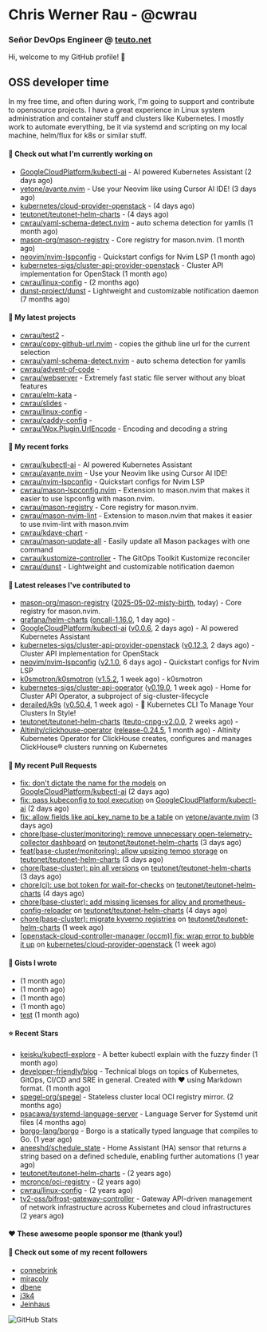 # Chris Werner Rau - @cwrau
### Señor DevOps Engineer @ [teuto.net](https://teuto.net)

Hi, welcome to my GitHub profile! 👋

## OSS developer time
In my free time, and often during work, I'm going to support and contribute to opensource projects. I have a great experience in Linux system administration and container stuff and clusters like Kubernetes. I mostly work to automate everything, be it via systemd and scripting on my local machine, helm/flux for k8s or similar stuff.

#### 👷 Check out what I'm currently working on

- [GoogleCloudPlatform/kubectl-ai](https://github.com/GoogleCloudPlatform/kubectl-ai) - AI powered Kubernetes Assistant (2 days ago)
- [yetone/avante.nvim](https://github.com/yetone/avante.nvim) - Use your Neovim like using Cursor AI IDE! (3 days ago)
- [kubernetes/cloud-provider-openstack](https://github.com/kubernetes/cloud-provider-openstack) -  (4 days ago)
- [teutonet/teutonet-helm-charts](https://github.com/teutonet/teutonet-helm-charts) -  (4 days ago)
- [cwrau/yaml-schema-detect.nvim](https://github.com/cwrau/yaml-schema-detect.nvim) - auto schema detection for yamlls (1 month ago)
- [mason-org/mason-registry](https://github.com/mason-org/mason-registry) - Core registry for mason.nvim. (1 month ago)
- [neovim/nvim-lspconfig](https://github.com/neovim/nvim-lspconfig) - Quickstart configs for Nvim LSP (1 month ago)
- [kubernetes-sigs/cluster-api-provider-openstack](https://github.com/kubernetes-sigs/cluster-api-provider-openstack) - Cluster API implementation for OpenStack (1 month ago)
- [cwrau/linux-config](https://github.com/cwrau/linux-config) -  (2 months ago)
- [dunst-project/dunst](https://github.com/dunst-project/dunst) - Lightweight and customizable notification daemon (7 months ago)

#### 🌱 My latest projects

- [cwrau/test2](https://github.com/cwrau/test2) - 
- [cwrau/copy-github-url.nvim](https://github.com/cwrau/copy-github-url.nvim) - copies the github line url for the current selection
- [cwrau/yaml-schema-detect.nvim](https://github.com/cwrau/yaml-schema-detect.nvim) - auto schema detection for yamlls
- [cwrau/advent-of-code](https://github.com/cwrau/advent-of-code) - 
- [cwrau/webserver](https://github.com/cwrau/webserver) - Extremely fast static file server without any bloat features
- [cwrau/elm-kata](https://github.com/cwrau/elm-kata) - 
- [cwrau/slides](https://github.com/cwrau/slides) - 
- [cwrau/linux-config](https://github.com/cwrau/linux-config) - 
- [cwrau/caddy-config](https://github.com/cwrau/caddy-config) - 
- [cwrau/Wox.Plugin.UrlEncode](https://github.com/cwrau/Wox.Plugin.UrlEncode) - Encoding and decoding a string

#### 🍴 My recent forks

- [cwrau/kubectl-ai](https://github.com/cwrau/kubectl-ai) - AI powered Kubernetes Assistant
- [cwrau/avante.nvim](https://github.com/cwrau/avante.nvim) - Use your Neovim like using Cursor AI IDE!
- [cwrau/nvim-lspconfig](https://github.com/cwrau/nvim-lspconfig) - Quickstart configs for Nvim LSP
- [cwrau/mason-lspconfig.nvim](https://github.com/cwrau/mason-lspconfig.nvim) - Extension to mason.nvim that makes it easier to use lspconfig with mason.nvim.
- [cwrau/mason-registry](https://github.com/cwrau/mason-registry) - Core registry for mason.nvim.
- [cwrau/mason-nvim-lint](https://github.com/cwrau/mason-nvim-lint) - Extension to mason.nvim that makes it easier to use nvim-lint with mason.nvim
- [cwrau/kdave-chart](https://github.com/cwrau/kdave-chart) - 
- [cwrau/mason-update-all](https://github.com/cwrau/mason-update-all) - Easily update all Mason packages with one command
- [cwrau/kustomize-controller](https://github.com/cwrau/kustomize-controller) - The GitOps Toolkit Kustomize reconciler
- [cwrau/dunst](https://github.com/cwrau/dunst) - Lightweight and customizable notification daemon

#### 🔭 Latest releases I've contributed to

- [mason-org/mason-registry](https://github.com/mason-org/mason-registry) ([2025-05-02-misty-birth](https://github.com/mason-org/mason-registry/releases/tag/2025-05-02-misty-birth), today) - Core registry for mason.nvim.
- [grafana/helm-charts](https://github.com/grafana/helm-charts) ([oncall-1.16.0](https://github.com/grafana/helm-charts/releases/tag/oncall-1.16.0), 1 day ago) - 
- [GoogleCloudPlatform/kubectl-ai](https://github.com/GoogleCloudPlatform/kubectl-ai) ([v0.0.6](https://github.com/GoogleCloudPlatform/kubectl-ai/releases/tag/v0.0.6), 2 days ago) - AI powered Kubernetes Assistant
- [kubernetes-sigs/cluster-api-provider-openstack](https://github.com/kubernetes-sigs/cluster-api-provider-openstack) ([v0.12.3](https://github.com/kubernetes-sigs/cluster-api-provider-openstack/releases/tag/v0.12.3), 2 days ago) - Cluster API implementation for OpenStack
- [neovim/nvim-lspconfig](https://github.com/neovim/nvim-lspconfig) ([v2.1.0](https://github.com/neovim/nvim-lspconfig/releases/tag/v2.1.0), 6 days ago) - Quickstart configs for Nvim LSP
- [k0smotron/k0smotron](https://github.com/k0smotron/k0smotron) ([v1.5.2](https://github.com/k0smotron/k0smotron/releases/tag/v1.5.2), 1 week ago) - k0smotron
- [kubernetes-sigs/cluster-api-operator](https://github.com/kubernetes-sigs/cluster-api-operator) ([v0.19.0](https://github.com/kubernetes-sigs/cluster-api-operator/releases/tag/v0.19.0), 1 week ago) - Home for Cluster API Operator, a subproject of sig-cluster-lifecycle
- [derailed/k9s](https://github.com/derailed/k9s) ([v0.50.4](https://github.com/derailed/k9s/releases/tag/v0.50.4), 1 week ago) - 🐶 Kubernetes CLI To Manage Your Clusters In Style!
- [teutonet/teutonet-helm-charts](https://github.com/teutonet/teutonet-helm-charts) ([teuto-cnpg-v2.0.0](https://github.com/teutonet/teutonet-helm-charts/releases/tag/teuto-cnpg-v2.0.0), 2 weeks ago) - 
- [Altinity/clickhouse-operator](https://github.com/Altinity/clickhouse-operator) ([release-0.24.5](https://github.com/Altinity/clickhouse-operator/releases/tag/release-0.24.5), 1 month ago) - Altinity Kubernetes Operator for ClickHouse creates, configures and manages ClickHouse® clusters running on Kubernetes

#### 🔨 My recent Pull Requests

- [fix: don't dictate the name for the models](https://github.com/GoogleCloudPlatform/kubectl-ai/pull/127) on [GoogleCloudPlatform/kubectl-ai](https://github.com/GoogleCloudPlatform/kubectl-ai) (2 days ago)
- [fix: pass kubeconfig to tool execution](https://github.com/GoogleCloudPlatform/kubectl-ai/pull/126) on [GoogleCloudPlatform/kubectl-ai](https://github.com/GoogleCloudPlatform/kubectl-ai) (2 days ago)
- [fix: allow fields like api_key_name to be a table](https://github.com/yetone/avante.nvim/pull/1938) on [yetone/avante.nvim](https://github.com/yetone/avante.nvim) (3 days ago)
- [chore(base-cluster/monitoring): remove unnecessary open-telemetry-collector dashboard](https://github.com/teutonet/teutonet-helm-charts/pull/1449) on [teutonet/teutonet-helm-charts](https://github.com/teutonet/teutonet-helm-charts) (3 days ago)
- [feat(base-cluster/monitoring): allow upsizing tempo storage](https://github.com/teutonet/teutonet-helm-charts/pull/1448) on [teutonet/teutonet-helm-charts](https://github.com/teutonet/teutonet-helm-charts) (3 days ago)
- [chore(base-cluster): pin all versions](https://github.com/teutonet/teutonet-helm-charts/pull/1447) on [teutonet/teutonet-helm-charts](https://github.com/teutonet/teutonet-helm-charts) (3 days ago)
- [chore(ci): use bot token for wait-for-checks](https://github.com/teutonet/teutonet-helm-charts/pull/1446) on [teutonet/teutonet-helm-charts](https://github.com/teutonet/teutonet-helm-charts) (4 days ago)
- [chore(base-cluster): add missing licenses for alloy and prometheus-config-reloader](https://github.com/teutonet/teutonet-helm-charts/pull/1445) on [teutonet/teutonet-helm-charts](https://github.com/teutonet/teutonet-helm-charts) (4 days ago)
- [chore(base-cluster): migrate kyverno registries](https://github.com/teutonet/teutonet-helm-charts/pull/1444) on [teutonet/teutonet-helm-charts](https://github.com/teutonet/teutonet-helm-charts) (1 week ago)
- [[openstack-cloud-controller-manager (occm)] fix: wrap error to bubble it up](https://github.com/kubernetes/cloud-provider-openstack/pull/2878) on [kubernetes/cloud-provider-openstack](https://github.com/kubernetes/cloud-provider-openstack) (1 week ago)

#### 📓 Gists I wrote

- [](https://gist.github.com/85c73a60676b98638dc9789155cef9b3) (1 month ago)
- [](https://gist.github.com/69a382004ce7326d792ff10d6c26e553) (1 month ago)
- [](https://gist.github.com/f0bf8a208067c4bce5e8731c4caf5adc) (1 month ago)
- [](https://gist.github.com/997058533974174c5317135b3a4f0329) (1 month ago)
- [test](https://gist.github.com/3caaaa92ab8f3dc19895ff1a54c3fd54) (1 month ago)

#### ⭐ Recent Stars

- [keisku/kubectl-explore](https://github.com/keisku/kubectl-explore) - A better kubectl explain with the fuzzy finder (1 month ago)
- [developer-friendly/blog](https://github.com/developer-friendly/blog) - Technical blogs on topics of Kubernetes, GitOps, CI/CD and SRE in general. Created with ❤️ using Markdown format. (1 month ago)
- [spegel-org/spegel](https://github.com/spegel-org/spegel) - Stateless cluster local OCI registry mirror. (2 months ago)
- [psacawa/systemd-language-server](https://github.com/psacawa/systemd-language-server) - Language Server for Systemd unit files (4 months ago)
- [borgo-lang/borgo](https://github.com/borgo-lang/borgo) - Borgo is a statically typed language that compiles to Go. (1 year ago)
- [aneeshd/schedule_state](https://github.com/aneeshd/schedule_state) - Home Assistant (HA) sensor that returns a string based on a defined schedule, enabling further automations (1 year ago)
- [teutonet/teutonet-helm-charts](https://github.com/teutonet/teutonet-helm-charts) -  (2 years ago)
- [mcronce/oci-registry](https://github.com/mcronce/oci-registry) -  (2 years ago)
- [cwrau/linux-config](https://github.com/cwrau/linux-config) -  (2 years ago)
- [tv2-oss/bifrost-gateway-controller](https://github.com/tv2-oss/bifrost-gateway-controller) - Gateway API-driven management of network infrastructure across Kubernetes and cloud infrastructures (2 years ago)

#### ❤️ These awesome people sponsor me (thank you!)


#### 👯 Check out some of my recent followers

- [connebrink](https://github.com/connebrink)
- [miracoly](https://github.com/miracoly)
- [dbene](https://github.com/dbene)
- [j3k4](https://github.com/j3k4)
- [Jeinhaus](https://github.com/Jeinhaus)

![GitHub Stats](https://github-readme-stats.vercel.app/api?username=cwrau&count_private=false&theme=tokyonight&show_icons=true)
